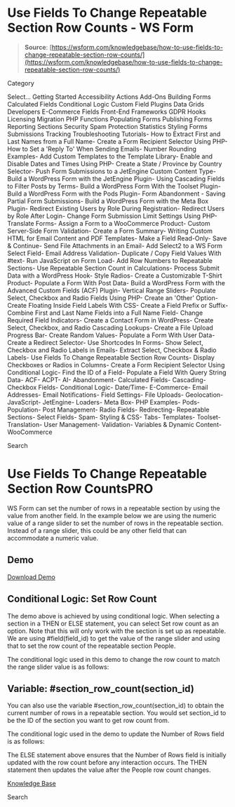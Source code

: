 # Use Fields To Change Repeatable Section Row Counts - WS Form

> **Source**: [https://wsform.com/knowledgebase/how-to-use-fields-to-change-repeatable-section-row-counts/](https://wsform.com/knowledgebase/how-to-use-fields-to-change-repeatable-section-row-counts/)


Category

Select...
 Getting Started Accessibility Actions Add-Ons Building Forms Calculated Fields Conditional Logic Custom Field Plugins Data Grids Developers E-Commerce Fields Front-End Frameworks GDPR Hooks Licensing Migration PHP Functions Populating Forms Publishing Forms Reporting Sections Security Spam Protection Statistics Styling Forms Submissions Tracking Troubleshooting Tutorials- How to Extract First and Last Names from a Full Name- Create a Form Recipient Selector Using PHP- How to Set a 'Reply To' When Sending Emails- Number Rounding Examples- Add Custom Templates to the Template Library- Enable and Disable Dates and Times Using PHP- Create a State / Province by Country Selector- Push Form Submissions to a JetEngine Custom Content Type- Build a WordPress Form with the JetEngine Plugin- Using Cascading Fields to Filter Posts by Terms- Build a WordPress Form With the Toolset Plugin- Build a WordPress Form with the Pods Plugin- Form Abandonment - Saving Partial Form Submissions- Build a WordPress Form with the Meta Box Plugin- Redirect Existing Users by Role During Registration- Redirect Users by Role After Login- Change Form Submission Limit Settings Using PHP- Translate Forms- Assign a Form to a WooCommerce Product- Custom Server-Side Form Validation- Create a Form Summary- Writing Custom HTML for Email Content and PDF Templates- Make a Field Read-Only- Save & Continue- Send File Attachments in an Email- Add Select2 to a WS Form Select Field- Email Address Validation- Duplicate / Copy Field Values With #text- Run JavaScript on Form Load- Add Row Numbers to Repeatable Sections- Use Repeatable Section Count in Calculations- Process Submit Data with a WordPress Hook- Style Radios- Create a Customizable T-Shirt Product- Populate a Form With Post Data- Build a WordPress Form with the Advanced Custom Fields (ACF) Plugin- Vertical Range Sliders- Populate Select, Checkbox and Radio Fields Using PHP- Create an 'Other' Option- Create Floating Inside Field Labels With CSS- Create a Field Prefix or Suffix- Combine First and Last Name Fields into a Full Name Field- Change Required Field Indicators- Create a Contact Form in WordPress- Create Select, Checkbox, and Radio Cascading Lookups- Create a File Upload Progress Bar- Create Random Values- Populate a Form With User Data- Create a Redirect Selector- Use Shortcodes In Forms- Show Select, Checkbox and Radio Labels in Emails- Extract Select, Checkbox & Radio Labels- Use Fields To Change Repeatable Section Row Counts- Display Checkboxes or Radios in Columns- Create a Form Recipient Selector Using Conditional Logic- Find the ID of a Field- Populate a Field With Query String Data- ACF- ACPT- AI- Abandonment- Calculated Fields- Cascading- Checkbox Fields- Conditional Logic- Date/Time- E-Commerce- Email Addresses- Email Notifications- Field Settings- File Uploads- Geolocation- JavaScript- JetEngine- Loaders- Meta Box- PHP Examples- Pods- Population- Post Management- Radio Fields- Redirecting- Repeatable Sections- Select Fields- Spam- Styling & CSS- Tabs- Templates- Toolset- Translation- User Management- Validation- Variables & Dynamic Content- WooCommerce

Search

# Use Fields To Change Repeatable Section Row CountsPRO

WS Form can set the number of rows in a repeatable section by using the value from another field. In the example below we are using the numeric value of a range slider to set the number of rows in the repeatable section. Instead of a range slider, this could be any other field that can accommodate a numeric value.

## Demo

[Download Demo](https://wsform.com/plugin-support/form-download.php?id=13577)
## Conditional Logic: Set Row Count

The demo above is achieved by using conditional logic. When selecting a section in a THEN or ELSE statement, you can select Set row count as an option. Note that this will only work with the section is set up as repeatable. We are using #field(field_id) to get the value of the range slider and using that to set the row count of the repeatable section People.

The conditional logic used in this demo to change the row count to match the range slider value is as follows:

## Variable: #section_row_count(section_id)

You can also use the variable #section_row_count(section_id) to obtain the current number of rows in a repeatable section. You would set section_id to be the ID of the section you want to get row count from.

The conditional logic used in the demo to update the Number of Rows field is as follows:

The ELSE statement above ensures that the Number of Rows field is initially updated with the row count before any interaction occurs. The THEN statement then updates the value after the People row count changes.

 

[Knowledge Base](https://wsform.com/knowledgebase/)

Search

